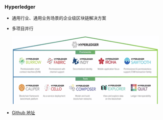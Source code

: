  ### Hyperledger

* 通用行业、通用业务场景的企业级区块链解决方案

* 多项目并行

  ![Hyperledger 项目](img/Hyperledger.png)

* [Github 地址](https://github.com/hyperledger)

